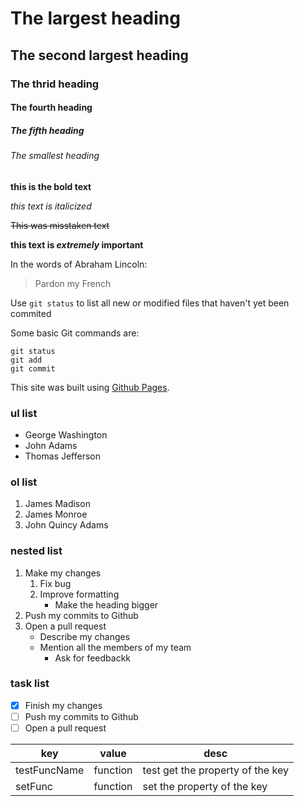 # The largest heading

## The second largest heading

### The thrid heading

#### The fourth heading

##### The fifth heading

###### The smallest heading

**this is the bold text**

*this text is italicized*

~~This was misstaken text~~

**this text is *extremely* important**

In the words of Abraham Lincoln:

> Pardon my French

Use `git status` to list all new or modified files that haven't yet been commited

Some basic Git commands are:

```
git status
git add
git commit

```

This site was built using [Github Pages][7].

### ul list

- George Washington
- John Adams
- Thomas Jefferson

### ol list

1. James Madison
1. James Monroe
1. John Quincy Adams

### nested list

1. Make my changes
   1. Fix bug
   1. Improve formatting
      - Make the heading bigger
1. Push my commits to Github
1. Open a pull request
   - Describe my changes
   - Mention all the members of my team
     - Ask for feedbackk

### task list

- [x]  Finish my changes 
- [ ]  Push my commits to Github 
- [ ]  Open a pull request 

| key          | value    | desc                             |
| ------------ | -------- | -------------------------------- |
| testFuncName | function | test get the property of the key |
| setFunc      | function | set the property of the key      |

[7]: https://pages.github.com
[The fifth heading]: the-fifth-heading
[The fourth heading]: the-fourth-heading
[The largest heading]: the-largest-heading
[The second largest heading]: the-second-largest-heading
[The smallest heading]: the-smallest-heading
[The thrid heading]: the-thrid-heading